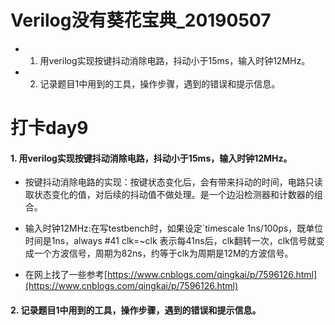 # Verilog没有葵花宝典_20190507
- 1. 用verilog实现按键抖动消除电路，抖动小于15ms，输入时钟12MHz。
- 2. 记录题目1中用到的工具，操作步骤，遇到的错误和提示信息。

# 打卡day9
#### 1. 用verilog实现按键抖动消除电路，抖动小于15ms，输入时钟12MHz。
- 按键抖动消除电路的实现：按键状态变化后，会有带来抖动的时间，电路只读取状态变化的值，对后续的抖动值不做处理。是一个边沿检测器和计数器的组合。
- 输入时钟12MHz:在写testbench时，如果设定`timescale 1ns/100ps，既单位时间是1ns，always #41 clk=~clk 表示每41ns后，clk翻转一次，clk信号就变成一个方波信号，周期为82ns，约等于clk为周期是12M的方波信号。

- 在网上找了一些参考[https://www.cnblogs.com/qingkai/p/7596126.html](https://www.cnblogs.com/qingkai/p/7596126.html)

#### 2. 记录题目1中用到的工具，操作步骤，遇到的错误和提示信息。
